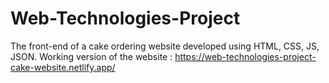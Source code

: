 # Web-Technologies-Project
The front-end of a cake ordering website developed using HTML, CSS, JS, JSON.
Working version of the website : https://web-technologies-project-cake-website.netlify.app/
